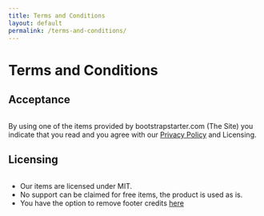 ```yaml
---
title: Terms and Conditions
layout: default
permalink: /terms-and-conditions/
---
```


<style>
h2{margin-bottom:2rem;}
h3, h4 {margin-bottom:1.5rem;}
</style>

<div class="mx-auto text-center pt-5 pb-4">
    <h1 class="display-4">Terms and Conditions</h1>
</div>

## **Acceptance**
By using one of the items provided by bootstrapstarter.com (The Site) you indicate that you read and you agree with our [Privacy Policy]({{base.url}}/privacy-policy) and Licensing.

## **Licensing**
- Our items are licensed under MIT.
- No support can be claimed for free items, the product is used as is.
- You have the option to remove footer credits [here](https://www.wowthemes.net/donate/)
